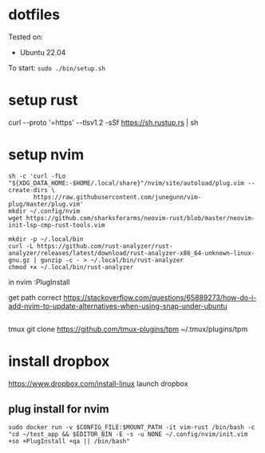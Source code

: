 # dotfiles

Tested on:
- Ubuntu 22.04

To start:
`sudo ./bin/setup.sh`

# setup rust
curl --proto '=https' --tlsv1.2 -sSf https://sh.rustup.rs | sh


# setup nvim

```
sh -c 'curl -fLo "${XDG_DATA_HOME:-$HOME/.local/share}"/nvim/site/autoload/plug.vim --create-dirs \
       https://raw.githubusercontent.com/junegunn/vim-plug/master/plug.vim'
mkdir ~/.config/nvim
wget https://github.com/sharksforarms/neovim-rust/blob/master/neovim-init-lsp-cmp-rust-tools.vim

mkdir -p ~/.local/bin
curl -L https://github.com/rust-analyzer/rust-analyzer/releases/latest/download/rust-analyzer-x86_64-unknown-linux-gnu.gz | gunzip -c - > ~/.local/bin/rust-analyzer
chmod +x ~/.local/bin/rust-analyzer
```

in nvim :PlugInstall


get path correct
https://stackoverflow.com/questions/65889273/how-do-i-add-nvim-to-update-alternatives-when-using-snap-under-ubuntu

##

tmux
git clone https://github.com/tmux-plugins/tpm ~/.tmux/plugins/tpm

# install dropbox
https://www.dropbox.com/install-linux
launch dropbox 
 

## plug install for nvim

```
sudo docker run -v $CONFIG_FILE:$MOUNT_PATH -it vim-rust /bin/bash -c "cd ~/test_app && $EDITOR_BIN -E -s -u NONE ~/.config/nvim/init.vim +so +PlugInstall +qa || /bin/bash"
```
